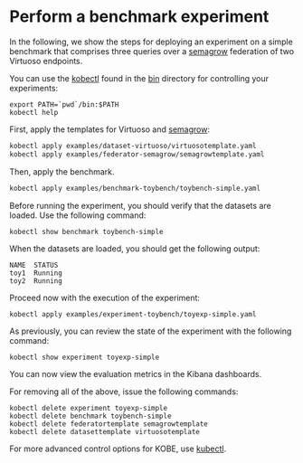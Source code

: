 # Perform a benchmark experiment

In the following, we show the steps for deploying an experiment on a simple
benchmark that comprises three queries over a [semagrow] federation of two
Virtuoso endpoints.

You can use the [kobectl] found in the
[bin](https://github.com/semagrow/kobe/tree/devel/bin) directory for controlling
your experiments:

```
export PATH=`pwd`/bin:$PATH
kobectl help
```

First, apply the templates for Virtuoso and [semagrow]:

```sh
kobectl apply examples/dataset-virtuoso/virtuosotemplate.yaml
kobectl apply examples/federator-semagrow/semagrowtemplate.yaml
```

Then, apply the benchmark.

```sh
kobectl apply examples/benchmark-toybench/toybench-simple.yaml
```

Before running the experiment, you should verify that the datasets are loaded.
Use the following command:

```
kobectl show benchmark toybench-simple
```

When the datasets are loaded, you should get the following output:

```
NAME  STATUS
toy1  Running
toy2  Running
```

Proceed now with the execution of the experiment:

```
kobectl apply examples/experiment-toybench/toyexp-simple.yaml
```

As previously, you can review the state of the experiment with the following
command:

```
kobectl show experiment toyexp-simple
```
You can now view the evaluation metrics in the Kibana dashboards.

For removing all of the above, issue the following commands:
```
kobectl delete experiment toyexp-simple
kobectl delete benchmark toybench-simple
kobectl delete federatortemplate semagrowtemplate
kobectl delete datasettemplate virtuosotemplate
```
For more advanced control options for KOBE, use [kubectl].

[kobectl]: ../references/kobectl.md
[kubectl]: https://kubernetes.io/docs/reference/kubectl/overview/
[semagrow]: https://semagrow.github.io
